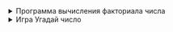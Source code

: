 <details>
  <summary>Программа вычисления факториала числа</summary>
  
# Программа вычисления факториала числа

Данная программа предназначена для вычисления факториала введённого пользователем положительного целого числа. Ввод продолжается до тех пор, пока пользователь не решит завершить работу программы. Реализована обработка ошибок: программа проверяет корректность введённых данных и просит повторить ввод при ошибке.

## Описание функций

### 1. `calculate_factorial(n)`
- **Описание:** Принимает на вход целое число `n` и возвращает его факториал, используя стандартную функцию `math.factorial`.
- **Вход:** Целое неотрицательное число
- **Выход:** Факториал числа `n`

### 2. `get_positive_integer()`
- **Описание:** Запрашивает у пользователя ввод положительного целого числа.
  - Принимает строку с клавиатуры.
  - Если введено `"exit"` (регистр не имеет значения), функция завершает программу (возвращает `None`).
  - Если введено нечисловое значение или отрицательное число — выводит сообщение об ошибке и повторяет запрос.
  - Возвращает введённое корректное целое число (или `None` для завершения).

### 3. `main()`
- **Описание:** Основная функция, реализующая цикл:
  - Вызывает `get_positive_integer()`.
  - Если пользователь вводит `"exit"`, программа завершается.
  - Иначе вычисляется факториал и результат выводится пользователю.
  - После этого спрашивает, хочет ли пользователь ввести ещё одно число. Любой ответ, кроме `yes` или `y`, завершает программу.

## Инструкция по использованию

### Запуск программы
1. Откройте файл с этим кодом и запустите его с помощью интерпретатора Python 3.
2. Пример запуска из командной строки:
python pract_factorial.py

### Ввод числа и вычисление
- После запуска программа попросит ввести положительное целое число.
- Введите число и нажмите Enter.
- Если вместо числа ввести `exit`, программа завершит работу.
- Если ввести нецелое или отрицательное число, программа выведет сообщение об ошибке и попросит попробовать снова.

### Получение результата
- После ввода корректного числа программа выведет его факториал.

### Повторный ввод
- После каждого вычисления программа спросит, хотите ли вы ввести ещё одно число.
- Если набрать `yes` или `y`, программа продолжит работу.
- Любой другой ответ завершит программу.

## Пример работы программы
- Введите положительное целое число (или 'exit' для завершения): 5
- Факториал числа 5 равен 120.
- Хотите ввести еще одно число? (yes/no): yes
- Введите положительное целое число (или 'exit' для завершения): -3
- Ошибка: Вы ввели отрицательное число. Пожалуйста, введите положительное целое число.
- Введите положительное целое число (или 'exit' для завершения): 7
- Факториал числа 7 равен 5040.
- Хотите ввести еще одно число? (yes/no): no
- Программа завершена.


## Требования

- Python 3.x
- Модуль `math` (входит в стандартную библиотеку Python) 
</details>

<details>
  <summary>Игра Угадай число</summary>

# Игра «Угадай число»

---

## Описание программы

**«Угадай число»** — это консольная игра, в которой компьютер случайным образом загадывает целое число в диапазоне **от 1 до 100**. Ваша задача — угадать это число за ограниченное количество попыток (**10**). После каждого ввода программа сообщает, больше или меньше ваш вариант по сравнению с загаданным числом.

---

## Инструкция пользователя

### Цель игры

Угадайте число, которое загадал компьютер, за минимальное количество попыток (максимум 10). Загаданное число всегда входит в диапазон **от 1 до 100**.

## Структура кода и функции

1. main()
Основная точка входа. Отвечает за приветствие, основной игровой цикл, обработку выхода и повторов.

2. start_game()
Запускает одну игровую сессию: инициализирует загаданное число и счётчик попыток, вызывает логику попыток пользователя.

3. get_user_guess(min_value, max_value)
Получает и валидирует ввод пользователя: проверяет, что введено именно целое число в нужном диапазоне.
Ошибочный ввод не засчитывается как попытка.

4. process_guess(secret_number, attempts_left)
Сравнивает попытку пользователя с загаданным числом, сообщает «больше»/«меньше», показывает остаток попыток и (если нужно) диапазон угадываемых значений.

5. play_again()
Предлагает пользователю сыграть ещё раз или выйти, ожидает ответ «y» (yes) или «n» (no).

### Как играть

1. После запуска вы увидите приветствие.
2. Компьютер загадает число **от 1 до 100**.
3. Введите ваш вариант (целое число в указанном диапазоне).  
   Если введёте неправильное значение (не число или вне диапазона) — программа попросит повторить ввод.  
   Такие попытки не засчитываются.
4. После каждого ввода программа подскажет:
   - Правильно ли вы угадали.
   - Если нет — больше или меньше надо выбрать следующее число.
   - Количество оставшихся попыток.
   - Если осталось менее 5 попыток — будет показан допустимый диапазон.
5. Если вы угадаете — получите поздравление.
6. Если попытки закончатся, программа сообщит об этом и покажет загаданное число.
7. После партии появится предложение сыграть ещё или выйти.
   
## Советы
- Вводите только целые числа от 1 до 100.
- Пользуйтесь подсказками «больше» и «меньше».
- Следите за оставшимися попытками.
- Выход из игры
Для выхода из игры ответьте «n» (no) на приглашение сыграть снова.


### Пример игрового сеанса
```
Добро пожаловать в игру «Угадай число»!
Я загадал число от 1 до 100. У вас 10 попыток.

Попытка 1. Введите ваш вариант: 50
Моё число больше! Осталось попыток: 9

Попытка 2. Введите ваш вариант: сто
Пожалуйста, введите целое число от 1 до 100.

Попытка 2. Введите ваш вариант: 75
Моё число меньше! Осталось попыток: 8

...

Поздравляю! Вы угадали число с 7-й попытки!
Сыграете ещё раз? (д / н):
